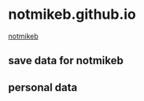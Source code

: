 # notmikeb.github.io
[notmikeb](https://notmikeb.github.io/)

## save data for notmikeb

## personal data
